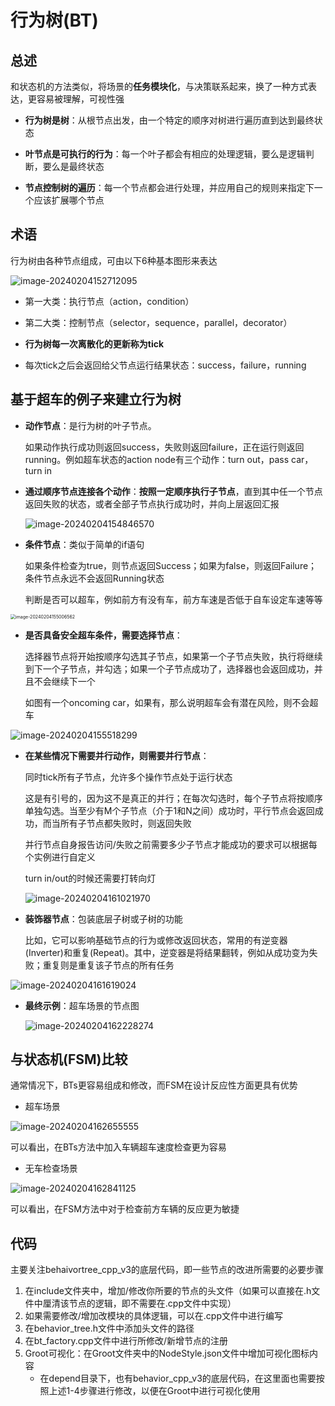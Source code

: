 # 行为树(BT)

## 总述

和状态机的方法类似，将场景的**任务模块化**，与决策联系起来，换了一种方式表达，更容易被理解，可视性强

- **行为树是树**：从根节点出发，由一个特定的顺序对树进行遍历直到达到最终状态
- **叶节点是可执行的行为**：每一个叶子都会有相应的处理逻辑，要么是逻辑判断，要么是最终状态

- **节点控制树的遍历**：每一个节点都会进行处理，并应用自己的规则来指定下一个应该扩展哪个节点



## 术语

行为树由各种节点组成，可由以下6种基本图形来表达

![image-20240204152712095](../../imgs/image-20240204152712095.png)

- 第一大类：执行节点（action，condition）
- 第二大类：控制节点（selector，sequence，parallel，decorator）

- **行为树每一次离散化的更新称为tick**
- 每次tick之后会返回给父节点运行结果状态：success，failure，running



## 基于超车的例子来建立行为树

- **动作节点**：是行为树的叶子节点。

  如果动作执行成功则返回success，失败则返回failure，正在运行则返回running。例如超车状态的action node有三个动作：turn out，pass car， turn in

- **通过顺序节点连接各个动作**：**按照一定顺序执行子节点**，直到其中任一个节点返回失败的状态，或者全部子节点执行成功时，并向上层返回汇报

  ![image-20240204154846570](../../imgs/image-20240204154846570.png)

- **条件节点**：类似于简单的if语句

  如果条件检查为true，则节点返回Success；如果为false，则返回Failure；条件节点永远不会返回Running状态

  判断是否可以超车，例如前方有没有车，前方车速是否低于自车设定车速等等

<img src="../../imgs/image-20240204155006562.png" alt="image-20240204155006562" style="zoom: 50%;" />

- **是否具备安全超车条件，需要选择节点**：

  选择器节点将开始按顺序勾选其子节点，如果第一个子节点失败，执行将继续到下一个子节点，并勾选；如果一个子节点成功了，选择器也会返回成功，并且不会继续下一个

  如图有一个oncoming car，如果有，那么说明超车会有潜在风险，则不会超车

![image-20240204155518299](../../imgs/image-20240204155518299.png)

- **在某些情况下需要并行动作，则需要并行节点**：

  同时tick所有子节点，允许多个操作节点处于运行状态

  这是有引号的，因为这不是真正的并行；在每次勾选时，每个子节点将按顺序单独勾选。当至少有M个子节点（介于1和N之间）成功时，平行节点会返回成功，而当所有子节点都失败时，则返回失败

  并行节点自身报告访问/失败之前需要多少子节点才能成功的要求可以根据每个实例进行自定义

  turn in/out的时候还需要打转向灯

  ![image-20240204161021970](../../imgs/image-20240204161021970.png)

- **装饰器节点**：包装底层子树或子树的功能

  比如，它可以影响基础节点的行为或修改返回状态，常用的有逆变器(Inverter)和重复(Repeat)。其中，逆变器是将结果翻转，例如从成功变为失败；重复则是重复该子节点的所有任务

![image-20240204161619024](../../imgs/image-20240204161619024.png)



- **最终示例**：超车场景的节点图

  ![image-20240204162228274](../../imgs/image-20240204162228274.png)



## 与状态机(FSM)比较

通常情况下，BTs更容易组成和修改，而FSM在设计反应性方面更具有优势

- 超车场景

![image-20240204162655555](../../imgs/image-20240204162655555.png)

可以看出，在BTs方法中加入车辆超车速度检查更为容易



- 无车检查场景

![image-20240204162841125](../../imgs/image-20240204162841125.png)

可以看出，在FSM方法中对于检查前方车辆的反应更为敏捷



## 代码

主要关注behaivortree_cpp_v3的底层代码，即一些节点的改进所需要的必要步骤

1. 在include文件夹中，增加/修改你所要的节点的头文件（如果可以直接在.h文件中厘清该节点的逻辑，即不需要在.cpp文件中实现）
2. 如果需要修改/增加改模块的具体逻辑，可以在.cpp文件中进行编写
3. 在behavior_tree.h文件中添加头文件的路径
4. 在bt_factory.cpp文件中进行所修改/新增节点的注册
5. Groot可视化：在Groot文件夹中的NodeStyle.json文件中增加可视化图标内容
   - 在depend目录下，也有behavior_cpp_v3的底层代码，在这里面也需要按照上述1-4步骤进行修改，以便在Groot中进行可视化使用